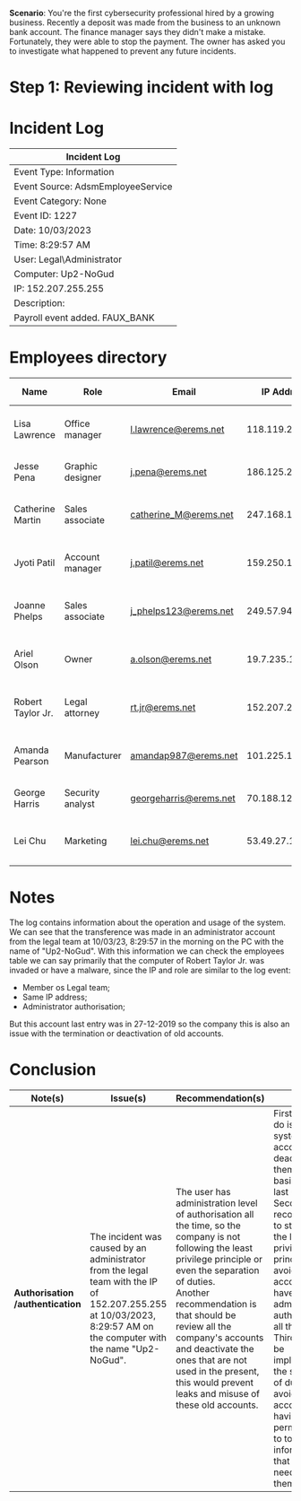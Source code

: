 **Scenario**: 
	You're the first cybersecurity professional hired by a growing business.
	Recently a deposit was made from the business to an unknown bank account. The finance manager says they didn't make a mistake. Fortunately, they were able to stop the payment. The owner has asked you to investigate what happened to prevent any future incidents.

# Step 1: Reviewing incident with log
	
# Incident Log

| **Incident Log**                  |
| --------------------------------- |
| Event Type: Information           |
| Event Source: AdsmEmployeeService |
| Event Category: None              |
| Event ID: 1227                    |
| Date: 10/03/2023                  |
| Time: 8:29:57 AM                  |
| User: Legal\Administrator         |
| Computer: Up2-NoGud               |
| IP: 152.207.255.255               |
| Description:                      |
| Payroll event added. FAUX_BANK    |
# Employees directory

| **Name**          | **Role**         | **Email**              | **IP Address**  | **Status** | **Authorisation** | **Last Access**              | **Start date** | **End date** |
| ----------------- | ---------------- | ---------------------- | --------------- | ---------- | ----------------- | ---------------------------- | -------------- | ------------ |
| Lisa Lawrence     | Office manager   | l.lawrence@erems.net   | 118.119.20.150  | Full-time  | Admin             | 12:27:19 pm (0 minutes ago)  | 01-10-2019     | N/A          |
| Jesse Pena        | Graphic designer | j.pena@erems.net       | 186.125.232.66  | Part-time  | Admin             | 4:55:05 pm (1 day ago)       | 16-11-2020     | N/A          |
| Catherine Martin  | Sales associate  | catherine_M@erems.net  | 247.168.184.57  | Full-time  | Admin             | 12:17:34 am (10 minutes ago) | 01-10-2019     | N/A          |
| Jyoti Patil       | Account manager  | j.patil@erems.net      | 159.250.146.63  | Full-time  | Admin             | 10:03:08 am (2 hours ago)    | 01-10-2019     | N/A          |
| Joanne Phelps     | Sales associate  | j_phelps123@erems.net  | 249.57.94.27    | Seasonal   | Admin             | 1:24:57 pm (2 years ago)     | 16-11-2020     | 31-01-2020   |
| Ariel Olson       | Owner            | a.olson@erems.net      | 19.7.235.151    | Full-time  | Admin             | 12:24:41 pm (4 minutes ago)  | 01-08-2019     | N/A          |
| Robert Taylor Jr. | Legal attorney   | rt.jr@erems.net        | 152.207.255.255 | Contractor | Admin             | 8:29:57 am (5 days ago)      | 04-09-2019     | 27-12-2019   |
| Amanda Pearson    | Manufacturer     | amandap987@erems.net   | 101.225.113.171 | Contractor | Admin             | 6:24:19 pm (3 months ago)    | 05-08-2019     | N/A          |
| George Harris     | Security analyst | georgeharris@erems.net | 70.188.129.105  | Full-time  | Admin             | 05:05:22 pm (1 day ago)      | 24-01-2022     | N/A          |
| Lei Chu           | Marketing        | lei.chu@erems.net      | 53.49.27.117    | Part-time  | Admin             | 3:05:00 pm (2 days ago)      | 16-11-2020     | 31-01-2020   |
# Notes
	
The log contains information about the operation and usage of the system.
We can see that the transference was made in an administrator account from the legal team at 10/03/23, 8:29:57 in the morning on the PC with the name of "Up2-NoGud".
With this information we can check the employees table we can say primarily that the computer of Robert Taylor Jr. was invaded or have a malware, since the IP and role are similar to the log event: 
- Member os Legal team;
- Same IP address;
- Administrator authorisation;

But this account last entry was in 27-12-2019 so the company this is also an issue with the termination or deactivation of old accounts.

# Conclusion

| **Note(s)**                       | **Issue(s)**                                                                                                                                                        | **Recommendation(s)**                                                                                                                                                                                                                                                                                                                                               |                                                                                                                                                                                                                                                                                                                                                                                                                  |
| --------------------------------- | ------------------------------------------------------------------------------------------------------------------------------------------------------------------- | ------------------------------------------------------------------------------------------------------------------------------------------------------------------------------------------------------------------------------------------------------------------------------------------------------------------------------------------------------------------- | ---------------------------------------------------------------------------------------------------------------------------------------------------------------------------------------------------------------------------------------------------------------------------------------------------------------------------------------------------------------------------------------------------------------- |
| **Authorisation /authentication** | The incident was caused by an administrator from the legal team with the IP of 152.207.255.255 at 10/03/2023, 8:29:57 AM on the computer with the name "Up2-NoGud". | The user has administration level of authorisation all the time, so the company is not following the least privilege principle or even the separation of duties.<br>Another recommendation is that should be review all the company's accounts and deactivate the ones that are not used in the present, this would prevent leaks and misuse of these old accounts. | First thing to do is clean the system of old accounts, deactivating them with basis on their last use date.<br>Second, is recommended to start using the least privilege principle, avoiding accounts to have administrator authorisation all the time;<br>Third, should be implemented the separation of duties to avoid an only account having permissions to too much information that is not needed to them. |
